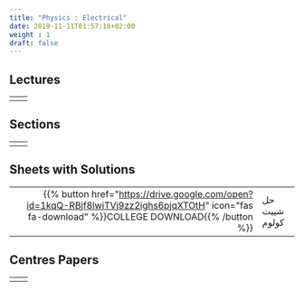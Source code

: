 ```yaml
---
title: "Physics : Electrical"
date: 2019-11-11T01:57:18+02:00
weight : 1
draft: false
---
```



## Lectures



|  | |
|---:|----------------------|
| || 





## Sections

|  | |
|---:|----------------------|
| || 

## Sheets with Solutions

|  | |
|---:|----------------------|
| {{% button href="https://drive.google.com/open?id=1kqQ-RBjf8lwiTVj9zz2ighs6pjqXTOtH" icon="fas fa-download" %}}COLLEGE DOWNLOAD{{% /button %}} | حل شييت كولوم    |


## Centres Papers 

|  | |
|---:|----------------------|
| || 
